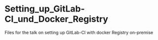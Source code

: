 # Setting_up_GitLab-CI_und_Docker_Registry
Files for the talk on setting up GitLab-CI with docker Registry on-premise
